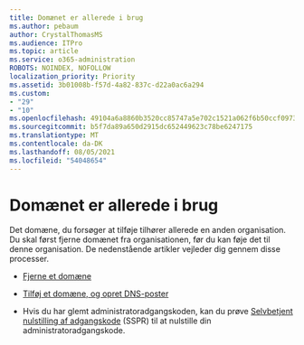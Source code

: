 ```yaml
---
title: Domænet er allerede i brug
ms.author: pebaum
author: CrystalThomasMS
ms.audience: ITPro
ms.topic: article
ms.service: o365-administration
ROBOTS: NOINDEX, NOFOLLOW
localization_priority: Priority
ms.assetid: 3b01008b-f57d-4a82-837c-d22a0ac6a294
ms.custom:
- "29"
- "10"
ms.openlocfilehash: 49104a6a8860b3520cc85747a5e702c1521a062f6b50ccf09738c4f0343d528e
ms.sourcegitcommit: b5f7da89a650d2915dc652449623c78be6247175
ms.translationtype: MT
ms.contentlocale: da-DK
ms.lasthandoff: 08/05/2021
ms.locfileid: "54048654"
---
```

# <a name="the-domain-is-already-in-use"></a>Domænet er allerede i brug

Det domæne, du forsøger at tilføje tilhører allerede en anden organisation. Du skal først fjerne domænet fra organisationen, før du kan føje det til denne organisation. De nedenstående artikler vejleder dig gennem disse processer.
  
- [Fjerne et domæne](https://docs.microsoft.com/microsoft-365/admin/get-help-with-domains/remove-a-domain)

- [Tilføj et domæne, og opret DNS-poster](https://docs.microsoft.com/microsoft-365/admin/get-help-with-domains/create-dns-records-at-any-dns-hosting-provider)

- Hvis du har glemt administratoradgangskoden, kan du prøve [Selvbetjent nulstilling af adgangskode](https://passwordreset.microsoftonline.com/) (SSPR) til at nulstille din administratoradgangskode.
